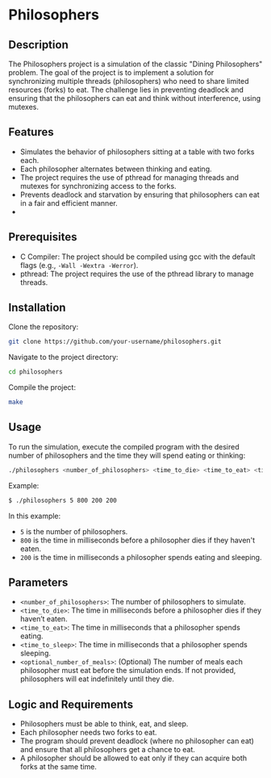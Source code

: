 # Philosophers

## Description
The Philosophers project is a simulation of the classic "Dining Philosophers" problem. The goal of the project is to implement a solution for synchronizing multiple threads (philosophers) who need to share limited resources (forks) to eat. The challenge lies in preventing deadlock and ensuring that the philosophers can eat and think without interference, using mutexes.

## Features
- Simulates the behavior of philosophers sitting at a table with two forks each.
- Each philosopher alternates between thinking and eating.
- The project requires the use of pthread for managing threads and mutexes for synchronizing access to the forks.
- Prevents deadlock and starvation by ensuring that philosophers can eat in a fair and efficient manner.
- 
## Prerequisites
- C Compiler: The project should be compiled using gcc with the default flags (e.g., `-Wall -Wextra -Werror`).
- pthread: The project requires the use of the pthread library to manage threads.

## Installation
Clone the repository:
```bash
git clone https://github.com/your-username/philosophers.git
```
Navigate to the project directory:
```bash
cd philosophers
```
Compile the project:
```bash
make
```

## Usage
To run the simulation, execute the compiled program with the desired number of philosophers and the time they will spend eating or thinking:

```bash
./philosophers <number_of_philosophers> <time_to_die> <time_to_eat> <time_to_sleep> <optional_number_of_meals>
```

Example:
```bash
$ ./philosophers 5 800 200 200
```

In this example:
- `5` is the number of philosophers.
- `800` is the time in milliseconds before a philosopher dies if they haven't eaten.
- `200` is the time in milliseconds a philosopher spends eating and sleeping.

## Parameters
- `<number_of_philosophers>`: The number of philosophers to simulate.
- `<time_to_die>`: The time in milliseconds before a philosopher dies if they haven’t eaten.
- `<time_to_eat>`: The time in milliseconds that a philosopher spends eating.
- `<time_to_sleep>`: The time in milliseconds that a philosopher spends sleeping.
- `<optional_number_of_meals>`: (Optional) The number of meals each philosopher must eat before the simulation ends. If not provided, philosophers will eat indefinitely until they die.

## Logic and Requirements
- Philosophers must be able to think, eat, and sleep.
- Each philosopher needs two forks to eat.
- The program should prevent deadlock (where no philosopher can eat) and ensure that all philosophers get a chance to eat.
- A philosopher should be allowed to eat only if they can acquire both forks at the same time.
